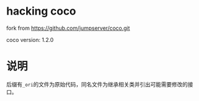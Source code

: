 # hacking coco

fork from https://github.com/jumpserver/coco.git

coco version: 1.2.0

# 说明

后缀有`_ori`的文件为原始代码，同名文件为继承相关类并引出可能需要修改的接口。

